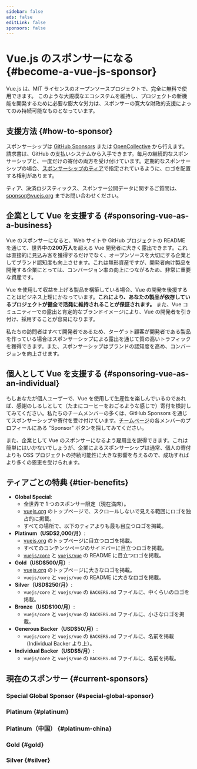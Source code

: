 ```yaml
---
sidebar: false
ads: false
editLink: false
sponsors: false
---
```


<script setup>
import SponsorsGroup from '@theme/components/SponsorsGroup.vue'
import { load, data } from '@theme/components/sponsors'
import { onMounted } from 'vue'

onMounted(load)
</script>

# Vue.js のスポンサーになる {#become-a-vue-js-sponsor}

Vue.js は、MIT ライセンスのオープンソースプロジェクトで、完全に無料で使用できます。
このような大規模なエコシステムを維持し、プロジェクトの新機能を開発するために必要な膨大な労力は、スポンサーの寛大な財政的支援によってのみ持続可能なものとなっています。

## 支援方法 {#how-to-sponsor}

スポンサーシップは [GitHub Sponsors](https://github.com/sponsors/yyx990803) または [OpenCollective](https://opencollective.com/vuejs) から行えます。請求書は、GitHub の支払いシステムから入手できます。毎月の継続的なスポンサーシップと、一度だけの寄付の両方を受け付けています。定期的なスポンサーシップの場合、[スポンサーシップのティア](#tier-benefits)で指定されているように、ロゴを配置する権利があります。

ティア、決済ロジスティックス、スポンサー公開データに関するご質問は、[sponsor@vuejs.org](mailto:sponsor@vuejs.org?subject=Vue.js%20sponsorship%20inquiry) までお問い合わせください。

## 企業として Vue を支援する {#sponsoring-vue-as-a-business}

Vue のスポンサーになると、Web サイトや GitHub プロジェクトの README を通じて、世界中の**200万人**を超える Vue 開発者に大きく露出できます。これは直接的に見込み客を獲得するだけでなく、オープンソースを大切にする企業としてブランド認知度も向上させます。これは無形資産ですが、開発者向け製品を開発する企業にとっては、コンバージョン率の向上につながるため、非常に重要な資産です。

Vue を使用して収益を上げる製品を構築している場合、Vue の開発を後援することはビジネス上理にかなっています。**これにより、あなたの製品が依存しているプロジェクトが健全で活発に維持されることが保証されます。** また、Vue コミュニティーでの露出と肯定的なブランドイメージにより、Vue の開発者を引き付け、採用することが容易になります。

私たちの訪問者はすべて開発者であるため、ターゲット顧客が開発者である製品を作っている場合はスポンサーシップによる露出を通じて質の高いトラフィックを獲得できます。また、スポンサーシップはブランドの認知度を高め、コンバージョンを向上させます。

## 個人として Vue を支援する {#sponsoring-vue-as-an-individual}

もしあなたが個人ユーザーで、Vue を使用して生産性を楽しんでいるのであれば、感謝のしるしとして（たまにコーヒーをおごるような感じで）寄付を検討してみてください。私たちのチームメンバーの多くは、GitHub Sponsors を通じてスポンサーシップや寄付を受け付けています。[チームページ](/about/team)の各メンバーのプロフィールにある "Sponsor" ボタンを探してみてください。

また、企業として Vue のスポンサーになるよう雇用主を説得できます。これは簡単にはいかないでしょうが、企業によるスポンサーシップは通常、個人の寄付よりも OSS プロジェクトの持続可能性に大きな影響を与えるので、成功すればより多くの恩恵を受けられます。

## ティアごとの特典 {#tier-benefits}

- **Global Special**:
  - 全世界で 1 つのスポンサー限定（現在満席）。
  - [vuejs.org](/) のトップページで、スクロールしないで見える範囲にロゴを独占的に掲載。
  - すべての場所で、以下のティアよりも最も目立つロゴを掲載。
- **Platinum（USD$2,000/月）**:
  - [vuejs.org](/) のトップページに目立つロゴを掲載。
  - すべてのコンテンツページのサイドバーに目立つロゴを掲載。
  - [`vuejs/core`](https://github.com/vuejs/core) と [`vuejs/vue`](https://github.com/vuejs/core) の README に目立つロゴを掲載。
- **Gold（USD$500/月）**:
  - [vuejs.org](/) のトップページに大きなロゴを掲載。
  - `vuejs/core` と `vuejs/vue` の README に大きなロゴを掲載。
- **Silver（USD$250/月）**:
  - `vuejs/core` と `vuejs/vue` の `BACKERS.md` ファイルに、中くらいのロゴを掲載。
- **Bronze（USD$100/月）**:
  - `vuejs/core` と `vuejs/vue` の `BACKERS.md` ファイルに、小さなロゴを掲載。
- **Generous Backer（USD$50/月）**:
  - `vuejs/core` と `vuejs/vue` の `BACKERS.md` ファイルに、名前を掲載（Individual Backer より上）。
- **Individual Backer（USD$5/月）**:
  - `vuejs/core` と `vuejs/vue` の `BACKERS.md` ファイルに、名前を掲載。

## 現在のスポンサー {#current-sponsors}

### Special Global Sponsor {#special-global-sponsor}

<SponsorsGroup tier="special" placement="page" />

### Platinum {#platinum}

<SponsorsGroup tier="platinum" placement="page" />

### Platinum（中国） {#platinum-china}

<SponsorsGroup tier="platinum_china" placement="page" />

### Gold {#gold}

<SponsorsGroup tier="gold" placement="page" />

### Silver {#silver}

<SponsorsGroup tier="silver" placement="page" />
